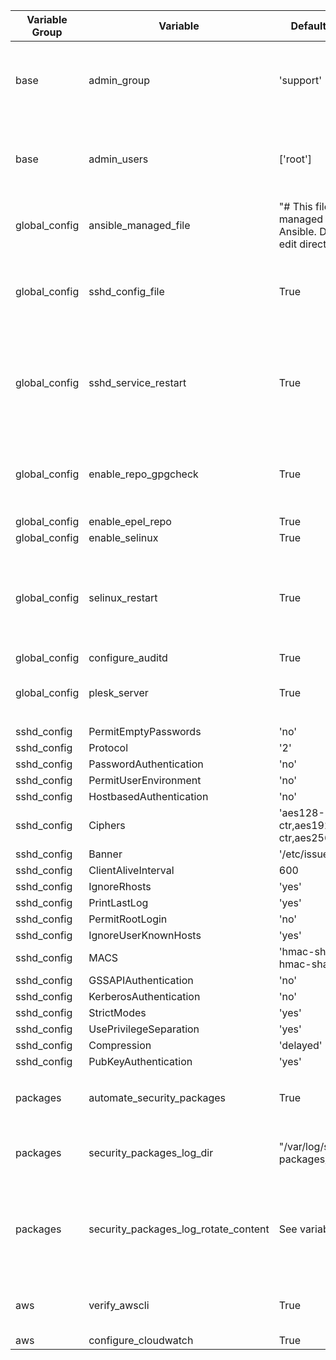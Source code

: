 
| Variable Group  | Variable |  Default Value | Comment |
| ------------- | ------------- | ------------| ------- |
| base          | admin_group | 'support' | Support group name (for support users on the system) |
| base          | admin_users | ['root'] | Users that should be created and added to support group |
| global_config | ansible_managed_file | "# This file is managed by Ansible. Do not edit directly" | |
| global_config | sshd_config_file  | True | Whether Ansible should modify the SSHD config file |
| global_config | sshd_service_restart  | True | Whether Ansible should restart SSHD after making a config file change |
| global_config | enable_repo_gpgcheck  | True | Whether Ansible shoudl force GPG Checks of repositories |
| global_config | enable_epel_repo  | True | |
| global_config | enable_selinux  | True | |
| global_config | selinux_restart  | True | Whether a reboot should be triggered after SELinux is done being configured  |
| global_config | configure_auditd  | True | |
| global_config | plesk_server  | True | Allows exceptions to SSHD for Plesk |
| | | | | |
| sshd_config | PermitEmptyPasswords  | 'no' | |
| sshd_config | Protocol  | '2' | |
| sshd_config | PasswordAuthentication  | 'no' | |
| sshd_config | PermitUserEnvironment  | 'no' | |
| sshd_config | HostbasedAuthentication  | 'no' | |
| sshd_config | Ciphers  | 'aes128-ctr,aes192-ctr,aes256-ctr' | |
| sshd_config | Banner  | '/etc/issue' | |
| sshd_config | ClientAliveInterval  | 600 | |
| sshd_config | IgnoreRhosts  | 'yes' | |
| sshd_config | PrintLastLog  | 'yes' | |
| sshd_config | PermitRootLogin  | 'no' | |
| sshd_config | IgnoreUserKnownHosts  | 'yes' | |
| sshd_config | MACS  | 'hmac-sha2-256, hmac-sha2-512' | |
| sshd_config | GSSAPIAuthentication  | 'no' | |
| sshd_config | KerberosAuthentication  | 'no' | |
| sshd_config | StrictModes  | 'yes' | |
| sshd_config | UsePrivilegeSeparation  | 'yes' | |
| sshd_config | Compression  | 'delayed' | |
| sshd_config | PubKeyAuthentication | 'yes' | |
| | | | | |
| packages | automate_security_packages | True | Adds a cronjob for `yum update --security` |
| packages | security_packages_log_dir | "/var/log/security-packages/" | Where to log `yum update --security` output |
| packages | security_packages_log_rotate_content | See variables | The logrotate content to add for security package logs |
| | | | | |
| aws | verify_awscli | True | Installs awscli package if not present |
| aws | configure_cloudwatch | True | |
